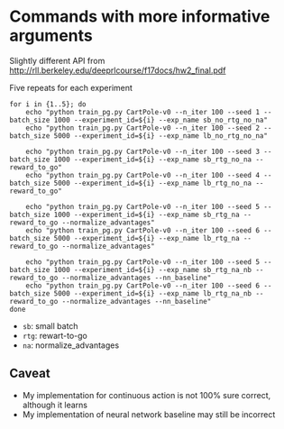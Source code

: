 # Commands with more informative arguments

Slightly different API from
http://rll.berkeley.edu/deeprlcourse/f17docs/hw2_final.pdf

Five repeats for each experiment

```
for i in {1..5}; do
    echo "python train_pg.py CartPole-v0 --n_iter 100 --seed 1 --batch_size 1000 --experiment_id=${i} --exp_name sb_no_rtg_no_na"
    echo "python train_pg.py CartPole-v0 --n_iter 100 --seed 2 --batch_size 5000 --experiment_id=${i} --exp_name lb_no_rtg_no_na"

    echo "python train_pg.py CartPole-v0 --n_iter 100 --seed 3 --batch_size 1000 --experiment_id=${i} --exp_name sb_rtg_no_na --reward_to_go"
    echo "python train_pg.py CartPole-v0 --n_iter 100 --seed 4 --batch_size 5000 --experiment_id=${i} --exp_name lb_rtg_no_na --reward_to_go"

    echo "python train_pg.py CartPole-v0 --n_iter 100 --seed 5 --batch_size 1000 --experiment_id=${i} --exp_name sb_rtg_na --reward_to_go --normalize_advantages"
    echo "python train_pg.py CartPole-v0 --n_iter 100 --seed 6 --batch_size 5000 --experiment_id=${i} --exp_name lb_rtg_na --reward_to_go --normalize_advantages"

    echo "python train_pg.py CartPole-v0 --n_iter 100 --seed 5 --batch_size 1000 --experiment_id=${i} --exp_name sb_rtg_na_nb --reward_to_go --normalize_advantages --nn_baseline"
    echo "python train_pg.py CartPole-v0 --n_iter 100 --seed 6 --batch_size 5000 --experiment_id=${i} --exp_name lb_rtg_na_nb --reward_to_go --normalize_advantages --nn_baseline"
done
```

* `sb`: small batch
* `rtg`: rewart-to-go
* `na`: normalize_advantages


## Caveat

* My implementation for continuous action is not 100% sure correct, although it learns
* My implementation of neural network baseline may still be incorrect
